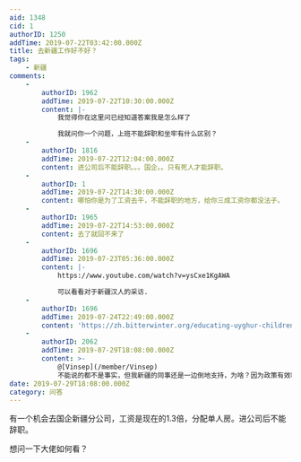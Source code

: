 ```yaml
---
aid: 1348
cid: 1
authorID: 1250
addTime: 2019-07-22T03:42:00.000Z
title: 去新疆工作好不好？
tags:
    - 新疆
comments:
    -
        authorID: 1962
        addTime: 2019-07-22T10:30:00.000Z
        content: |-
            我觉得你在这里问已经知道答案我是怎么样了

            我就问你一个问题，上班不能辞职和坐牢有什么区别？
    -
        authorID: 1816
        addTime: 2019-07-22T12:04:00.000Z
        content: 进公司后不能辞职。。。国企。。只有死人才能辞职。
    -
        authorID: 1
        addTime: 2019-07-22T14:30:00.000Z
        content: 哪怕你是为了工资去干，不能辞职的地方，给你三成工资你都没法子。
    -
        authorID: 1965
        addTime: 2019-07-22T14:53:00.000Z
        content: 去了就回不来了
    -
        authorID: 1696
        addTime: 2019-07-23T05:36:00.000Z
        content: |-
            https://www.youtube.com/watch?v=ysCxe1KgAWA

            可以看看对于新疆汉人的采访.
    -
        authorID: 1696
        addTime: 2019-07-24T22:49:00.000Z
        content: 'https://zh.bitterwinter.org/educating-uyghur-children-in-xinjiang/'
    -
        authorID: 2062
        addTime: 2019-07-29T18:08:00.000Z
        content: >-
            @[Vinsep](/member/Vinsep)
            不能说的都不是事实，但我新疆的同事还是一边倒地支持，为啥？因为政策有效啊，没有恐怖活动了。老实说，外人还是少哔哔了，把大多数汉人送到那里，接受几次汽车炸弹，大部分人搞不好还要支持更激进的政策。
date: 2019-07-29T18:08:00.000Z
category: 问答
---
```


有一个机会去国企新疆分公司，工资是现在的1.3倍，分配单人房。进公司后不能辞职。

想问一下大佬如何看？
